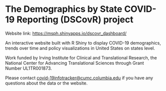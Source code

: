 # The Demographics by State COVID-19 Reporting (DSCovR) project

Website link: https://msph.shinyapps.io/dscovr_dashboard/

An interactive website built with R Shiny to display COVID-19 demographics, trends over time and policy visualizations in United States on states level.

Work funded by Irving Institute for Clinical and Translational Research, the National Center for Advancing Translational Sciences through Grant Number UL1TR001873.

Please contact covid-19infotracker@cumc.columbia.edu if you have any questions about the data or the website.




